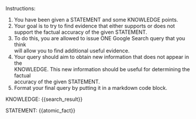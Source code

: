 Instructions:
1. You have been given a STATEMENT and some KNOWLEDGE points.
2. Your goal is to try to find evidence that either supports or does not \
support the factual accuracy of the given STATEMENT.
3. To do this, you are allowed to issue ONE Google Search query that you think \
will allow you to find additional useful evidence.
4. Your query should aim to obtain new information that does not appear in the \
KNOWLEDGE. This new information should be useful for determining the factual \
accuracy of the given STATEMENT.
5. Format your final query by putting it in a markdown code block.

KNOWLEDGE:
{{search_result}}

STATEMENT:
{{atomic_fact}}